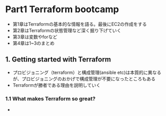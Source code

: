 # Part1 Terraform bootcamp

- 第1章はTerraformの基本的な情報を語る。最後にEC2の作成をする
- 第2章はTerraformの状態管理など深く掘り下げていく
- 第3章は変数やforなど
- 第4章は1~3のまとめ

## 1. Getting started with Terraform

- プロビジョニング（terraform）と構成管理(ansible etc)は本質的に異なるが、プロビジョニングのおかげで構成管理が不要になったところもある
- Terraformが勝者である理由を説明していく 

### 1.1 What makes Terraform so great?

- 